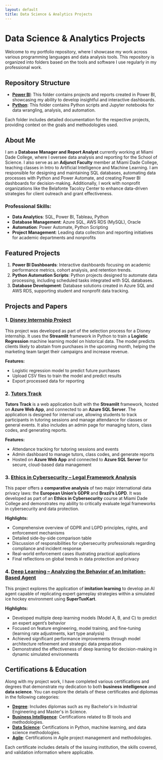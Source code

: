 ```yaml
---
layout: default
title: Data Science & Analytics Projects
---
```


# Data Science & Analytics Projects

Welcome to my portfolio repository, where I showcase my work across various programming languages and data analysis tools. This repository is organized into folders based on the tools and software I use regularly in my professional work.

## Repository Structure
- **[Power BI](https://github.com/orbek/portfolio/tree/main/Power%20BI)**: This folder contains projects and reports created in Power BI, showcasing my ability to develop insightful and interactive dashboards.
- **[Python](https://github.com/orbek/portfolio/tree/main/Python)**: This folder contains Python scripts and Jupyter notebooks for data wrangling, analysis, and automation.

Each folder includes detailed documentation for the respective projects, providing context on the goals and methodologies used.

## About Me
I am a **Database Manager and Report Analyst** currently working at Miami Dade College, where I oversee data analysis and reporting for the School of Science. I also serve as an **Adjunct Faculty** member at Miami Dade College, teaching classes in Intro to Artificial Intelligence and Machine Learning. I am responsible for designing and maintaining SQL databases, automating data processes with Python and Power Automate, and creating Power BI dashboards for decision-making. Additionally, I work with nonprofit organizations like the Belafonte Tacolcy Center to enhance data-driven strategies for client outreach and grant effectiveness.

### Professional Skills:
- **Data Analytics**: SQL, Power BI, Tableau, Python
- **Database Management**: Azure SQL, AWS RDS (MySQL), Oracle
- **Automation**: Power Automate, Python Scripting
- **Project Management**: Leading data collection and reporting initiatives for academic departments and nonprofits

## Featured Projects
1. **Power BI Dashboards**: Interactive dashboards focusing on academic performance metrics, cohort analysis, and retention trends.
2. **Python Automation Scripts**: Python projects designed to automate data processing, including scheduled tasks integrated with SQL databases.
3. **Database Development**: Database solutions created in Azure SQL and AWS RDS, supporting student and nonprofit data tracking.

## Projects and Papers

### 1. [Disney Internship Project](https://github.com/orbek/DisneyIntership)
This project was developed as part of the selection process for a Disney internship. It uses the **Streamlit** framework in Python to train a **Logistic Regression** machine learning model on historical data. The model predicts clients likely to abstain from purchases in the upcoming month, helping the marketing team target their campaigns and increase revenue. 

**Features:**
- Logistic regression model to predict future purchases
- Upload CSV files to train the model and predict results
- Export processed data for reporting

### 2. [Tutors Track](https://github.com/orbek/Tutors_track)
**Tutors Track** is a web application built with the **Streamlit** framework, hosted on **Azure Web App**, and connected to an **Azure SQL Server**. The application is designed for internal use, allowing students to track participants in tutoring sessions and manage attendance for classes or general events. It also includes an admin page for managing tutors, class codes, and generating reports.

**Features:**
- Attendance tracking for tutoring sessions and events
- Admin dashboard to manage tutors, class codes, and generate reports
- Hosted on **Azure Web App** and connected to **Azure SQL Server** for secure, cloud-based data management

### 3. [Ethics in Cybersecurity – Legal Framework Analysis](https://github.com/orbek/portfolio/blob/main/projects/Ethics%20in%20Cybersecurity%20-%20Legal%20Framework%20Analysis.pdf)
This paper offers a **comparative analysis** of two major international data privacy laws: the **European Union’s GDPR** and **Brazil’s LGPD**. It was developed as part of an **Ethics in Cybersecurity** course at Miami Dade College and demonstrates my ability to critically evaluate legal frameworks in cybersecurity and data protection.

**Highlights:**
- Comprehensive overview of GDPR and LGPD principles, rights, and enforcement mechanisms
- Detailed side-by-side comparison table
- Discussion of responsibilities for cybersecurity professionals regarding compliance and incident response
- Real-world enforcement cases illustrating practical applications
- Final reflections on global trends in data protection and privacy

### 4. [Deep Learning – Analyzing the Behavior of an Imitation-Based Agent](https://github.com/orbek/portfolio/blob/main/projects/Deep%20Learning%20-%20Analyzing%20the%20Behavior%20of%20an%20Imitation-Based%20Agent.pdf)
This project explores the application of **imitation learning** to develop an AI agent capable of replicating expert gameplay strategies within a simulated ice hockey environment using **SuperTuxKart**.

**Highlights:**
- Developed multiple deep learning models (Model A, B, and C) to predict an expert agent’s behavior
- Focused on feature engineering, model training, and fine-tuning (learning rate adjustments, kart type analysis)
- Achieved significant performance improvements through model architecture refinement and strategic data preparation
- Demonstrated the effectiveness of deep learning for decision-making in dynamic simulated environments

## Certifications & Education
Along with my project work, I have completed various certifications and degrees that demonstrate my dedication to both **business intelligence** and **data science**. You can explore the details of these certificates and diplomas in the following categories:

- **[Degree](https://github.com/orbek/portfolio/tree/main/Certificates/Degree)**: Includes diplomas such as my Bachelor's in Industrial Engineering and Master's in Science.
- **[Business Intelligence](https://github.com/orbek/portfolio/tree/main/Certificates/Business%20Intelligence)**: Certifications related to BI tools and methodologies.
- **[Data Science](https://github.com/orbek/portfolio/tree/main/Certificates/Data%20Science)**: Certifications in Python, machine learning, and data science methodologies.
- **[Agile](https://github.com/orbek/portfolio/tree/main/Certificates/Agile)**: Certifications in Agile project management and methodologies.

Each certificate includes details of the issuing institution, the skills covered, and validation information where applicable.

